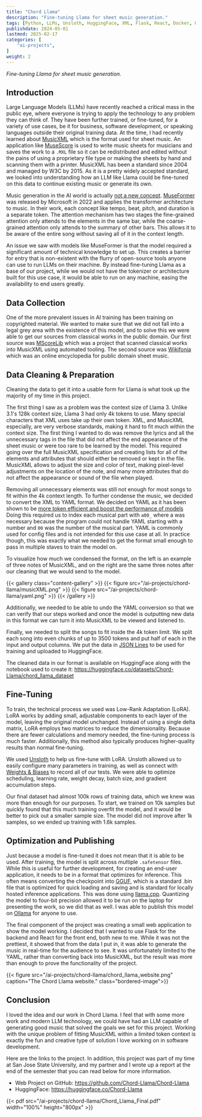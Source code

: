 ```yaml
---
title: "Chord Llama"
description: "Fine-tuning Llama for sheet music generation."
tags: [Python, LLMs, Unsloth, HuggingFace, XML, Flask, React, Docker, Ollama]
publishdate: 2024-05-01
lastmod: 2025-02-17
categories: [
    "ai-projects",
]
weight: 2
---
```


*Fine-tuning Llama for sheet music generation.*

## Introduction
Large Language Models (LLMs) have recently reached a critical mass in the public eye,
where everyone is trying to apply the technology to any problem they can think of.
They have been further trained, or fine-tuned, for a variety of use cases, be it for 
business, software development, or speaking languages outside their original training
data. At the time, I had recently learned about [MusicXML](https://www.w3.org/2021/06/musicxml40/)
which is the format used for sheet music. An application like [MuseScore](https://musescore.org/en)
is used to write music sheets for musicians and saves the work to a `.MXL` file so it can be
redistributed and edited without the pains of using a proprietary file type or making 
the sheets by hand and scanning them with a printer. MusicXML has been a standard since 2004 
and managed by W3C by 2015. As it is a pretty widely accepted standard, we looked into 
understanding how an LLM like Llama could be fine-tuned on this data to continue existing music
or generate its own. 

Music generation in the AI world is actually [not a new concept](https://arxiv.org/abs/2210.13944).
[MuseFormer](https://arxiv.org/pdf/2210.10349) was released by Microsoft in 2022 and applies 
the transformer architecture to music. In their work, each concept like tempo, beat, 
pitch, and duration is a separate token. The attention mechanism has two stages the fine-grained 
attention only attends to the elements in the same bar, while the coarse-grained attention 
only attends to the summary of other bars. This allows it to be aware of the entire song without 
saving all of it in the context length.

An issue we saw with models like MuseFormer is that the model required a significant amount of 
technical knowledge to set up. This creates a barrier for entry that is non-existent with the 
flurry of open-source tools anyone can use to run LLMs on their machine. By instead fine-tuning 
Llama as a base of our project, while we would not have the tokenizer or architecture built for 
this use case, it would be able to run on any machine, easing the availability to end users 
greatly.

## Data Collection
One of the more prevalent issues in AI training has been training on copyrighted material. 
We wanted to make sure that we did not fall into a legal grey area with the existence of this model, 
and to solve this we were able to get our sources from classical works in the public domain. Our first source was
[MScoreLib](http://mscorelib.com/) which was a project that scanned classical works into MusicXML 
using automated tooling. The second source was 
[Wikifonia](http://www.synthzone.com/forum/ubbthreads.php/topics/384909) which was an 
online encyclopedia for public domain sheet music. 

## Data Cleaning & Preparation
Cleaning the data to get it into a usable form for Llama is what took up the majority of 
my time in this project. 

The first thing I saw as a problem was the context size of Llama 3. Unlike 3.1's 128k context size, 
Llama 3 had only 4k tokens to use. Many special characters that XML uses take up their own token. 
XML, and MusicXML especially, are very verbose standards, making it hard to fit much within the context 
size. The first thing I wanted to do was remove the lyrics and all the unnecessary tags in the file 
that did not affect the end appearance of the sheet music or were too rare to be learned by the model.
This required going over the full MusicXML specification and creating lists for all of the elements and 
attributes that should either be removed or kept in the file. MusicXML allows to adjust the size and 
color of text, making pixel-level adjustments on the location of the note, and many more attributes 
that do not affect the appearance or sound of the file when played. 

Removing all unnecessary elements was still not enough for most songs to fit within the 4k context length.
To further condense the music, we decided to convert the XML to YAML format. We decided on YAML as it 
has been shown to be [more token efficient and boost the performance of models](https://medium.com/better-programming/yaml-vs-json-which-is-more-efficient-for-language-models-5bc11dd0f6df)
Doing this required us to index each musical part with `a00_` where a was necessary because the program 
could not handle YAML starting with a number and `00` was the number of the musical part. YAML is 
commonly used for config files and is not intended for this use case at all. In practice though, this was 
exactly what we needed to get the format small enough to pass in multiple staves to train the model on.

To visualize how much we condensed the format, on the left is an example of three notes of MusicXML, 
and on the right are the same three notes after our cleaning that we would send to the model.

{{< gallery class="content-gallery" >}}
  {{< figure src="/ai-projects/chord-llama/musicXML.png" >}}
  {{< figure src="/ai-projects/chord-llama/yaml.png" >}}
{{< /gallery >}}

Additionally, we needed to be able to undo the YAML conversion so that we can verify that our steps worked
and once the model is outputting new data in this format we can turn it into MusicXML to be viewed and listened to.

Finally, we needed to split the songs to fit inside the 4k token limit. We split each song into even chunks 
of up to 3500 tokens and put half of each in the input and output columns. We put the data in 
[JSON Lines](https://jsonlines.org/) to be used for training and uploaded to HuggingFace.

The cleaned data in our format is available on HuggingFace along with the notebook used to create it: 
https://huggingface.co/datasets/Chord-Llama/chord_llama_dataset


## Fine-Tuning
To train, the technical process we used was Low-Rank Adaptation (LoRA). LoRA works by adding 
small, adjustable components to each layer of the model, leaving the original model unchanged.
Instead of using a single delta matrix, LoRA employs two matrices to reduce the dimensionality. 
Because there are fewer calculations and memory needed, the fine-tuning process is much faster. 
Additionally, this method also typically produces higher-quality results than normal fine-tuning.

We used [Unsloth](https://unsloth.ai/) to help us fine-tune with LoRA. Unsloth allowed us to easily 
configure many parameters in training, as well as connect with [Weights & Biases](https://wandb.ai/site/)
to record all of our tests. We were able to optimize scheduling, learning rate, weight decay, batch size, and 
gradient accumulation steps.

Our final dataset had almost 100k rows of training data, which we knew was more than enough for our purposes. 
To start, we trained on 10k samples but quickly found that this much training overfit the model, and it 
would be better to pick out a smaller sample size. The model did not improve after 1k samples, so we ended 
up training with 1.6k samples.

## Optimization and Publishing
Just because a model is fine-tuned it does not mean that it is able to be used. After training, the model 
is split across multiple `.safetensor` files. While this is useful for further development, for creating an 
end-user application, it needs to be in a format that optimizes for inference. This often means converting
the checkpoint into [GGUF](https://github.com/ggml-org/ggml/tree/master), which is a standard .bin file that is
optimized for quick loading and saving and is standard for locally hosted inference applications. This was done
using [llama.cpp](https://github.com/ggml-org/llama.cpp). Quantizing the model to four-bit precision allowed it to 
be run on the laptop for presenting the work, so we did that as well. I was able to publish this model on 
[Ollama](https://ollama.com/jaspann/llama-3-chord-llama-2) for anyone to use.

The final component of the project was creating a small web application to show the model working. I decided 
that I wanted to use Flask for the backend and React for the front end, both new to me. While it was not the prettiest, 
it showed that from the data I put in, it was able to generate the music in real-time for the audience to see. 
It was unfortunately limited to the YAML, rather than converting back into MusicXML, but the result was more than enough
to prove the functionality of the project.

{{< figure src="/ai-projects/chord-llama/chord_llama_website.png"
    caption="The Chord Llama website." 
    class="bordered-image">}}

## Conclusion
I loved the idea and our work in Chord Llama. I feel that with some more work and modern LLM technology, we could have 
had an LLM capable of generating good music that solved the goals we set for this project. Working with the unique problem 
of fitting MusicXML within a limited token context is exactly the fun and creative type of solution I love working on in software development.

Here are the links to the project. In addition, this project was part of my time at San Jose State University, and my partner
and I wrote up a report at the end of the semester that you can read below for more information.
- Web Project on GitHub: https://github.com/Chord-Llama/Chord-Llama
- HuggingFace: https://huggingface.co/Chord-Llama

{{< pdf src="/ai-projects/chord-llama/Chord_Llama_Final.pdf" width="100%" height="800px" >}}